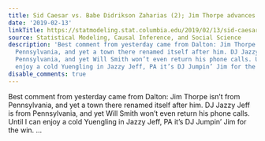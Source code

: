 ```yaml
---
title: Sid Caesar vs. Babe Didrikson Zaharias (2); Jim Thorpe advances
date: '2019-02-13'
linkTitle: https://statmodeling.stat.columbia.edu/2019/02/13/sid-caesar-vs-babe-didrikson-zaharias/
source: Statistical Modeling, Causal Inference, and Social Science
description: 'Best comment from yesterday came from Dalton: Jim Thorpe isn’t from
  Pennsylvania, and yet a town there renamed itself after him. DJ Jazzy Jeff is from
  Pennsylvania, and yet Will Smith won’t even return his phone calls. Until I can
  enjoy a cold Yuengling in Jazzy Jeff, PA it’s DJ Jumpin’ Jim for the win. ...'
disable_comments: true
---
```

Best comment from yesterday came from Dalton: Jim Thorpe isn’t from Pennsylvania, and yet a town there renamed itself after him. DJ Jazzy Jeff is from Pennsylvania, and yet Will Smith won’t even return his phone calls. Until I can enjoy a cold Yuengling in Jazzy Jeff, PA it’s DJ Jumpin’ Jim for the win. ...